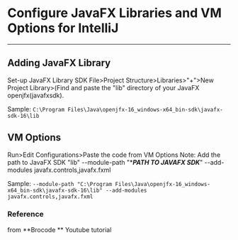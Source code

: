 # Configure JavaFX Libraries and VM Options for IntelliJ
---

## Adding JavaFX Library
Set-up JavaFX Library SDK
File>Project Structure>Libraries>"+">New Project Library>(Find and paste the "lib" directory of your JavaFX openjfx(javafxsdk).

Sample:
`C:\Program Files\Java\openjfx-16_windows-x64_bin-sdk\javafx-sdk-16\lib`

## VM Options
Run>Edit Configurations>Paste the code from VM Options
Note: Add the path to JavaFX SDK "lib"
--module-path "****PATH TO JAVAFX SDK***" --add-modules javafx.controls,javafx.fxml

Sample:
`--module-path "C:\Program Files\Java\openjfx-16_windows-x64_bin-sdk\javafx-sdk-16\lib" --add-modules javafx.controls,javafx.fxml`





### Reference
from **Brocode ** Youtube tutorial  
